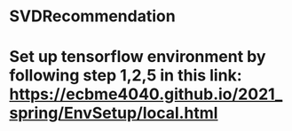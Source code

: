 # SVDRecommendation

# Set up tensorflow environment by following step 1,2,5 in this link: https://ecbme4040.github.io/2021_spring/EnvSetup/local.html
